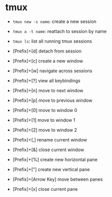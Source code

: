 # tmux

- `tmux new -s name`: create a new session
- `tmux a -t name`: reattach to session by name
- `tmux ls`: list all running tmux sessions

- [Prefix]+[d] detach from session
- [Prefix]+[c] create a new window

- [Prefix]+[w] navigate across sessions
- [Prefix]+[?] view all keybindings

- [Prefix]+[n] move to next window
- [Prefix]+[p] move to previous window
- [Prefix]+[0] move to window 0
- [Prefix]+[1] move to window 1
- [Prefix]+[2] move to window 2

- [Prefix]+[,] rename current window
- [Prefix]+[&] close current window

- [Prefix]+[%] create new horizontal pane
- [Prefix]+["] create new vertical pane
- [Prefix]+[Arrow Key] move between panes
- [Prefix]+[x] close current pane

